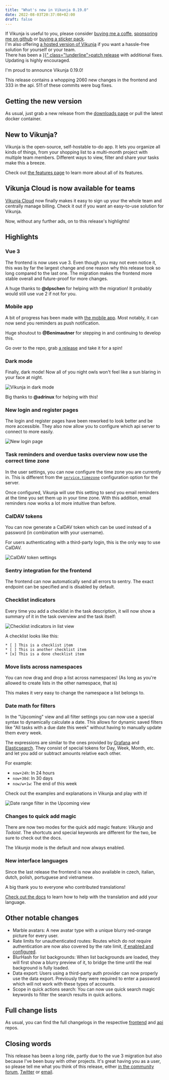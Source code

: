 ```yaml
---
title: "What's new in Vikunja 0.19.0"
date: 2022-08-03T20:37:08+02:00
draft: false
---
```


<div class="bg-primary p-4 text-white rounded">
If Vikunja is useful to you, please consider <a href="https://www.buymeacoffee.com/kolaente" target="_blank" class="!text-white !underline">buying me a coffe</a>, 
<a href="https://github.com/sponsors/kolaente" target="_blank" class="!text-white !underline">sponsoring me on github</a> or <a href="https://vikunja.cloud/stickers" class="!text-white !underline">buying a sticker pack</a>.<br/>
I'm also offering <a href="https://vikunja.cloud/?utm_source=vikunja.io&utm_medium=blog&utm_campaign=release_0.18.0" class="!text-white !underline">a hosted version of Vikunja</a> if you want a hassle-free solution for yourself or your team.
</div>

<div class="bg-amber-400 p-4 rounded mt-4">
There has been a <a href="{{< ref "./release-0.19.1.md">}}" class="!underline">patch release</a> with additional fixes.
Updating is highly encouraged.
</div>

I'm proud to announce Vikunja 0.19.0!

This release contains a whopping 2060 new changes in the frontend and 333 in the api.
511 of these commits were bug fixes.

## Getting the new version

As usual, just grab a new release from the [downloads page](https://dl.vikunja.io) or pull the latest docker container.

## New to Vikunja?

Vikunja is the open-source, self-hostable to-do app.
It lets you organize all kinds of things, from your shopping list to a multi-month project with multiple team members.
Different ways to view, filter and share your tasks make this a breeze.

Check out [the features page](https://vikunja.io/features) to learn more about all of its features.

## Vikunja Cloud is now available for teams

[Vikunja Cloud](https://vikunja.cloud) now finally makes it easy to sign up your the whole team and centrally manage billing.
Check it out if you want an easy-to-use solution for Vikunja.

Now, without any further ads, on to this release's highlights!

## Highlights

### Vue 3

The frontend is now uses vue 3.
Even though you may not even notice it, this was by far the largest change and one reason why this release took so long compared to the last one.
The migration makes the frontend more stable overall and future-proof for more changes.

A huge thanks to **@dpschen** for helping with the migration!
It probably would still use vue 2 if not for you.

### Mobile app

A bit of progress has been made with [the mobile app](https://github.com/go-vikunja/app).
Most notably, it can now send you reminders as push notification.

Huge shoutout to **@Benimautner** for stepping in and continuing to develop this.

Go over to the repo, grab [a release](https://github.com/go-vikunja/app/releases) and take it for a spin!

### Dark mode

Finally, dark mode!
Now all of you night owls won't feel like a sun blaring in your face at night.

![Vikunja in dark mode](/blog/images/0.19.0-dark-mode.png)

Big thanks to **@adrinux** for helping with this!

### New login and register pages

The login and register pages have been reworked to look better and be more accessible.
They also now allow you to configure which api server to connect to more easily.

![New login page](/blog/images/0.19.0-login-page.png)

### Task reminders and overdue tasks overview now use the correct time zone

In the user settings, you can now configure the time zone you are currently in.
This is different from the [`service.timezone`](https://vikunja.io/docs/config-options/#timezone) configuration option for the server.

Once configured, Vikunja will use this setting to send you email reminders at the time you set them up in your time zone.
With this addition, email reminders now works a lot more intuitive than before.

### CalDAV tokens

You can now generate a CalDAV token which can be used instead of a password (in combination with your username).

For users authenticating with a third-party login, this is the only way to use CalDAV.

![CalDAV token settings](/blog/images/0.19.0-caldav-tokens.png)

### Sentry integration for the frontend

The frontend can now automatically send all errors to sentry.
The exact endpoint can be specified and is disabled by default.

### Checklist indicators

Every time you add a checklist in the task description, it will now show a summary of it in the task overview and the task itself:

![Checklist indicators in list view](/blog/images/0.19.0-checklist-indicators.png)

A checklist looks like this:

```
* [ ] This is a checklist item
* [ ] This is another checklist item
* [x] This is a done checklist item
```

### Move lists across namespaces

You can now drag and drop a list across namespaces!
(As long as you're allowed to create lists in the other namespace, that is)

This makes it very easy to change the namespace a list belongs to.

### Date math for filters

In the "Upcoming" view and all filter settings you can now use a special syntax to dynamically calculate a date.
This allows for dynamic saved filters like "All tasks with a due date this week" without having to manually update them every week.

The expressions are similar to the ones provided by [Grafana](https://grafana.com/docs/grafana/latest/dashboards/time-range-controls/) and [Elasticsearch](https://www.elastic.co/guide/en/elasticsearch/reference/7.3/common-options.html#date-math).
They consist of special tokens for Day, Week, Month, etc. and let you add or subtract amounts relative each other.

For example:

* `now+24h`: In 24 hours
* `now+30d`: In 30 days
* `now/w+1w`: The end of this week

Check out the examples and explanations in Vikunja and play with it!

![Date range filter in the Upcoming view](/blog/images/0.19.0-date-range.png)

### Changes to quick add magic

There are now two modes for the quick add magic feature: *Vikunja* and *Todoist*.
The shortcuts and special keywords are different for the two, be sure to check out the docs.

The *Vikunja* mode is the default and now always enabled.

### New interface languages

Since the last release the frontend is now also available in czech, italian, dutch, polish, portuguese and vietnamese.

A big thank you to everyone who contributed translations!

[Check out the docs](https://vikunja.io/docs/translations/) to learn how to help with the translation and add your language.

## Other notable changes

* Marble avatars: A new avatar type with a unique blurry red-orange picture for every user.
* Rate limits for unauthenticated routes: Routes which do not require authentication are now also covered by the rate limit, [if enabled and configured](https://vikunja.io/docs/config-options/#ratelimit).
* BlurHash for list backgrounds: When list backgrounds are loaded, they will first show a blurry preview of it, to bridge the time until the real background is fully loaded.
* Data export: Users using a third-party auth provider can now properly use the data export. Previously they were required to enter a password which will not work with these types of accounts.
* Scope in quick actions search: You can now use quick search magic keywords to filter the search results in quick actions.

## Full change lists

As usual, you can find the full changelogs in the respective [frontend](https://kolaente.dev/vikunja/frontend/releases/tag/v0.18.0) and [api](https://kolaente.dev/vikunja/api/releases/tag/v0.18.0) repos.

## Closing words

This release has been a long ride, partly due to the vue 3 migration but also because I've been busy with other projects.
It's great having you as a user, so please tell me what you think of this release, either [in the community forum](https://community.vikunja.io), [Twitter](https://twitter.com/vikunja.io) or [email](mailto:hello@vikunja.io).


